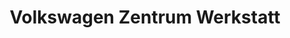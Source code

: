 ---
title: "Volkswagen Zentrum Werkstatt"
url: /goettingen/volkswagen-zentrum-werkstatt/
shop: Autowerkstatt
---